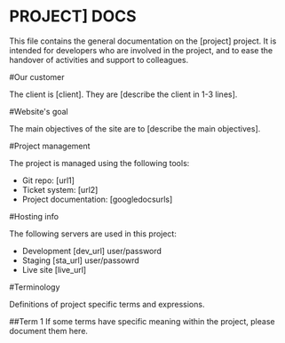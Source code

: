 PROJECT] DOCS
===================

This file contains the general documentation on the [project] project. It is
intended for developers who are involved in the project, and to ease the
handover of activities and support to colleagues.

#Our customer

The client is [client]. They are [describe the client in 1-3 lines].

#Website's goal

The main objectives of the site are to [describe the main objectives].

#Project management

The project is managed using the following tools:

* Git repo: [url1]
* Ticket system: [url2]
* Project documentation: [googledocsurls]

#Hosting info

The following servers are used in this project:

* Development [dev_url] user/password
* Staging [sta_url]     user/passowrd
* Live site [live_url]

#Terminology

Definitions of project specific terms and expressions.

##Term 1
If some terms have specific meaning within the project, please document them
here.
